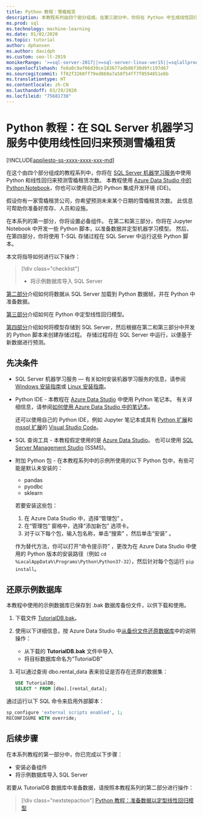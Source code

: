 ```yaml
---
title: Python 教程：雪橇租赁
description: 本教程系列由四个部分组成。在第三部分中，你将在 Python 中生成线性回归模型，以在 SQL Server 机器学习服务中预测雪橇租赁次数。
ms.prod: sql
ms.technology: machine-learning
ms.date: 01/02/2020
ms.topic: tutorial
author: dphansen
ms.author: davidph
ms.custom: seo-lt-2019
monikerRange: '>=sql-server-2017||>=sql-server-linux-ver15||=sqlallproducts-allversions'
ms.openlocfilehash: fe8a0c9af06d39ce183677adb86f30d9fc197d67
ms.sourcegitcommit: ff82f3260ff79ed860a7a58f54ff7f0594851e6b
ms.translationtype: HT
ms.contentlocale: zh-CN
ms.lasthandoff: 03/29/2020
ms.locfileid: "75681738"
---
```

# <a name="python-tutorial-predict-ski-rental-with-linear-regression-in-sql-server-machine-learning-services"></a>Python 教程：在 SQL Server 机器学习服务中使用线性回归来预测雪橇租赁
[!INCLUDE[appliesto-ss-xxxx-xxxx-xxx-md](../../includes/appliesto-ss-xxxx-xxxx-xxx-md.md)]

在这个由四个部分组成的教程系列中，你将在 [SQL Server 机器学习服务](../what-is-sql-server-machine-learning.md)中使用 Python 和线性回归来预测雪橇租赁次数。 本教程使用 [Azure Data Studio 中的 Python Notebook](../../azure-data-studio/sql-notebooks.md)，你也可以使用自己的 Python 集成开发环境 (IDE)。

假设你有一家雪橇租赁公司，你希望预测未来某个日期的雪橇租赁次数。 此信息可帮助你准备好库存、人员和设施。

在本系列的第一部分，你将设置必备组件。 在第二和第三部分，你将在 Jupyter Notebook 中开发一些 Python 脚本，以准备数据并定型机器学习模型。 然后，在第四部分，你将使用 T-SQL 存储过程在 SQL Server 中运行这些 Python 脚本。

本文将指导如何进行以下操作：

> [!div class="checklist"]
> * 将示例数据库导入 SQL Server 

[第二部分](python-ski-rental-linear-regression-prepare-data.md)介绍如何将数据从 SQL Server 加载到 Python 数据帧，并在 Python 中准备数据。

[第三部分](python-ski-rental-linear-regression-train-model.md)介绍如何在 Python 中定型线性回归模型。

[第四部分](python-ski-rental-linear-regression-deploy-model.md)介绍如何将模型存储到 SQL Server，然后根据在第二和第三部分中开发的 Python 脚本来创建存储过程。 存储过程将在 SQL Server 中运行，以便基于新数据进行预测。

## <a name="prerequisites"></a>先决条件

* SQL Server 机器学习服务 — 有关如何安装机器学习服务的信息，请参阅 [Windows 安装指南](../install/sql-machine-learning-services-windows-install.md)或 [Linux 安装指南](../../linux/sql-server-linux-setup-machine-learning.md?toc=%2Fsql%2Fadvanced-analytics%2Ftoc.json)。

* Python IDE - 本教程在 [Azure Data Studio](../../azure-data-studio/what-is.md) 中使用 Python 笔记本。 有关详细信息，请参阅[如何使用 Azure Data Studio 中的笔记本](../../azure-data-studio/sql-notebooks.md)。 

    还可以使用自己的 Python IDE，例如 Jupyter 笔记本或具有 [Python 扩展](https://marketplace.visualstudio.com/items?itemName=ms-python.python)和 [mssql 扩展](https://marketplace.visualstudio.com/items?itemName=ms-mssql.mssql)的 [Visual Studio Code](https://code.visualstudio.com/docs)。 

* SQL 查询工具 - 本教程假定使用的是 [Azure Data Studio](../../azure-data-studio/what-is.md)。 也可以使用 [SQL Server Management Studio](../../ssms/sql-server-management-studio-ssms.md) (SSMS)。

* 附加 Python 包 - 在本教程系列中的示例所使用的以下 Python 包中，有些可能是默认未安装的：

  * pandas
  * pyodbc
  * sklearn

  若要安装这些包：
  1. 在 Azure Data Studio 中，选择“管理包”  。
  2. 在“管理包”  窗格中，选择“添加新包”  选项卡。
  3. 对于以下每个包，输入包名称，单击“搜索”  ，然后单击“安装”  。

  作为替代方法，你可以打开“命令提示符”  ，更改为在 Azure Data Studio 中使用的 Python 版本的安装路径（例如 `cd %LocalAppData%\Programs\Python\Python37-32`），然后针对每个包运行 `pip install`。

## <a name="restore-the-sample-database"></a>还原示例数据库

本教程中使用的示例数据库已保存到 .bak  数据库备份文件，以供下载和使用。

1. 下载文件 [TutorialDB.bak](https://sqlchoice.blob.core.windows.net/sqlchoice/static/TutorialDB.bak)。

1. 使用以下详细信息，按 Azure Data Studio 中[从备份文件还原数据库](../../azure-data-studio/tutorial-backup-restore-sql-server.md#restore-a-database-from-a-backup-file)中的说明操作：

   * 从下载的 **TutorialDB.bak** 文件中导入
   * 将目标数据库命名为“TutorialDB”

1. 可以通过查询 dbo.rental_data  表来验证是否存在还原的数据集：

   ```sql
   USE TutorialDB;
   SELECT * FROM [dbo].[rental_data];
   ```

通过运行以下 SQL 命令来启用外部脚本：

  ```sql
  sp_configure 'external scripts enabled', 1;
  RECONFIGURE WITH override;
  ```

## <a name="next-steps"></a>后续步骤

在本系列教程的第一部分中，你已完成以下步骤：

* 安装必备组件
* 将示例数据库导入 SQL Server

若要从 TutorialDB 数据库中准备数据，请按照本教程系列的第二部分进行操作：

> [!div class="nextstepaction"]
> [Python 教程：准备数据以定型线性回归模型](python-ski-rental-linear-regression-prepare-data.md)
